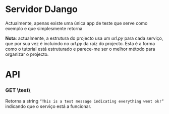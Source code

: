 # Servidor DJango

Actualmente, apenas existe uma única app de teste que serve como exemplo e que
simplesmente retorna

**Nota**: actualmente,  a estrutura do projecto usa um *url.py* para cada
serviço, que por sua vez é incluindo no *url.py* da raíz do projecto. Esta é a
forma como o tutorial está estruturado e parece-me ser o melhor método para
organizar o projecto.

# API

### GET \\test\\

Retorna a string `“This is a test message indicating everything went ok!”`
indicando que o serviço está a funcionar.

